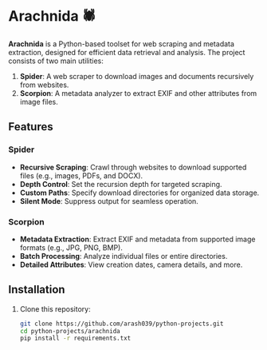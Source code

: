 # Arachnida 🕷️

**Arachnida** is a Python-based toolset for web scraping and metadata extraction, designed for efficient data retrieval and analysis. The project consists of two main utilities:

1. **Spider**: A web scraper to download images and documents recursively from websites.
2. **Scorpion**: A metadata analyzer to extract EXIF and other attributes from image files.

## Features

### Spider
- **Recursive Scraping**: Crawl through websites to download supported files (e.g., images, PDFs, and DOCX).
- **Depth Control**: Set the recursion depth for targeted scraping.
- **Custom Paths**: Specify download directories for organized data storage.
- **Silent Mode**: Suppress output for seamless operation.

### Scorpion
- **Metadata Extraction**: Extract EXIF and metadata from supported image formats (e.g., JPG, PNG, BMP).
- **Batch Processing**: Analyze individual files or entire directories.
- **Detailed Attributes**: View creation dates, camera details, and more.

## Installation

1. Clone this repository:
   ```bash
   git clone https://github.com/arash039/python-projects.git
   cd python-projects/arachnida
   pip install -r requirements.txt
   ```
   
